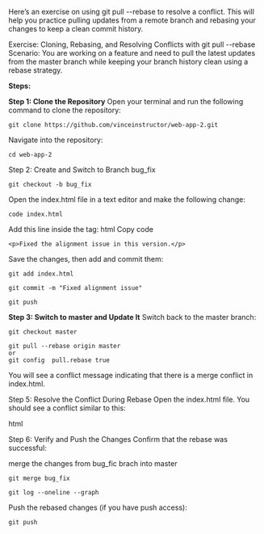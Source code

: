 Here’s an exercise on using git pull --rebase to resolve a conflict. This will help you practice pulling updates from a remote branch and rebasing your changes to keep a clean commit history.

Exercise: Cloning, Rebasing, and Resolving Conflicts with git pull --rebase
Scenario: You are working on a feature and need to pull the latest updates from the master branch while keeping your branch history clean using a rebase strategy.

**Steps:**

**Step 1: Clone the Repository**
Open your terminal and run the following command to clone the repository:


```git clone https://github.com/vinceinstructor/web-app-2.git```

Navigate into the repository:


```cd web-app-2```

Step 2: Create and Switch to Branch bug_fix



```git checkout -b bug_fix```

Open the index.html file in a text editor and make the following change:

```code index.html```

Add this line inside the <body> tag:
html
Copy code

```<p>Fixed the alignment issue in this version.</p>```

Save the changes, then add and commit them:


```
git add index.html

git commit -m "Fixed alignment issue"

git push
```

**Step 3: Switch to master and Update It**
Switch back to the master branch:


```git checkout master```

<!-- Simulate a teammate’s change: Make a conflicting change in the index.html file:

Modify the same <body> section in index.html to include:
html
Copy code
<p>Updated layout to match new design specifications.</p>
Save the changes, then add and commit them:

bash
Copy code
git add index.html
git commit -m "Updated layout design"
Step 4: Switch Back to bug_fix and Pull the Latest Changes with Rebase
Switch back to your bug_fix branch:



```git checkout bug_fix```

Pull the latest changes from the master branch using rebase: -->

```
git pull --rebase origin master
or
git config  pull.rebase true
```

You will see a conflict message indicating that there is a merge conflict in index.html.

Step 5: Resolve the Conflict During Rebase
Open the index.html file. You should see a conflict similar to this:

html



Step 6: Verify and Push the Changes
Confirm that the rebase was successful:

merge the changes from bug_fic brach into master 

```git merge bug_fix```

```
git log --oneline --graph
```
Push the rebased changes (if you have push access):


```git push ```